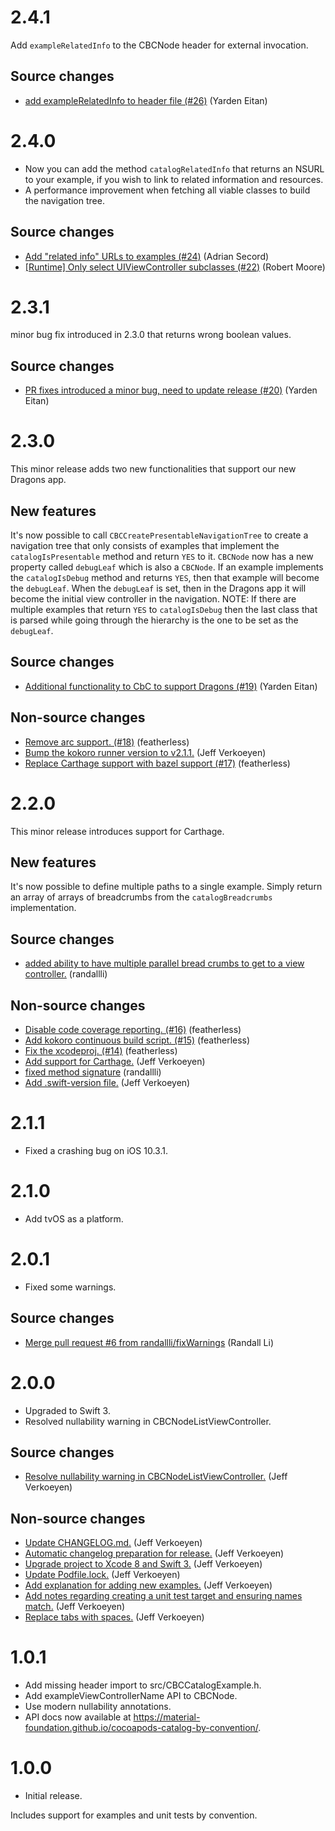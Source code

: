 # 2.4.1

 Add `exampleRelatedInfo` to the CBCNode header for external invocation.

 ## Source changes

 * [add exampleRelatedInfo to header file (#26)](https://github.com/material-foundation/cocoapods-catalog-by-convention/commit/57edd7f16ea7ec40d62378faacbc95071310bfbc) (Yarden Eitan)

# 2.4.0

- Now you can add the method `catalogRelatedInfo` that returns an NSURL to your example, if you wish to link to related information and resources.
- A performance improvement when fetching all viable classes to build the navigation tree.

## Source changes

* [Add "related info" URLs to examples (#24)](https://github.com/material-foundation/cocoapods-catalog-by-convention/commit/ee57bf7bb544b105c5d91aaa2ef348d0f663a690) (Adrian Secord)
* [[Runtime] Only select UIViewController subclasses (#22)](https://github.com/material-foundation/cocoapods-catalog-by-convention/commit/ce864aabf505978a3933a93bfcf048f5d41bc071) (Robert Moore)

# 2.3.1

 minor bug fix introduced in 2.3.0 that returns wrong boolean values.

 ## Source changes

 * [PR fixes introduced a minor bug, need to update release (#20)](https://github.com/material-foundation/cocoapods-catalog-by-convention/commit/6be4d710a05dbe981728af00700e20268ca548a9) (Yarden Eitan)

# 2.3.0

This minor release adds two new functionalities that support our new Dragons app.

## New features

It's now possible to call `CBCCreatePresentableNavigationTree` to create a navigation tree that only consists of examples that implement the `catalogIsPresentable` method and return `YES` to it.
`CBCNode` now has a new property called `debugLeaf` which is also a `CBCNode`. If an example implements the `catalogIsDebug` method and returns `YES`, then that example will become the
`debugLeaf`. When the `debugLeaf` is set, then in the Dragons app it will become the initial view controller in the navigation. NOTE: If there are multiple examples that return `YES` to
`catalogIsDebug` then the last class that is parsed while going through the hierarchy is the one to be set as the `debugLeaf`.

## Source changes

* [Additional functionality to CbC to support Dragons (#19)](https://github.com/material-foundation/cocoapods-catalog-by-convention/commit/67c6d97e80c465d5915dc6dff4c6c19f53627bb8) (Yarden Eitan)

## Non-source changes

* [Remove arc support. (#18)](https://github.com/material-foundation/cocoapods-catalog-by-convention/commit/1fcaf777143b7906958b1cccc3a861320c45ce36) (featherless)
* [Bump the kokoro runner version to v2.1.1.](https://github.com/material-foundation/cocoapods-catalog-by-convention/commit/a49bf18bc839f86879473329a85f7939e0b115c8) (Jeff Verkoeyen)
* [Replace Carthage support with bazel support (#17)](https://github.com/material-foundation/cocoapods-catalog-by-convention/commit/dc45a1a6ef5ad92325ee2799b76920375141dacc) (featherless)

# 2.2.0

This minor release introduces support for Carthage.

## New features

It's now possible to define multiple paths to a single example. Simply return an array of arrays
of breadcrumbs from the `catalogBreadcrumbs` implementation.

## Source changes

* [added ability to have multiple parallel bread crumbs to get to a view controller.](https://github.com/material-foundation/cocoapods-catalog-by-convention/commit/cc6a0b16dc41cc044d2ca0a98aa2dcbd35a7c2c5) (randallli)

## Non-source changes

* [Disable code coverage reporting. (#16)](https://github.com/material-foundation/cocoapods-catalog-by-convention/commit/098188b6353e96f1ffebe2749816e859ba1e8d72) (featherless)
* [Add kokoro continuous build script. (#15)](https://github.com/material-foundation/cocoapods-catalog-by-convention/commit/ac9cc4b1c67b74c2c03c1d12c1905dfb47a0a141) (featherless)
* [Fix the xcodeproj. (#14)](https://github.com/material-foundation/cocoapods-catalog-by-convention/commit/a25b7b00664903e90e9be058e5e7826213b6295b) (featherless)
* [Add support for Carthage.](https://github.com/material-foundation/cocoapods-catalog-by-convention/commit/30dfc96ae85c5e32040304ba584ad6663c9a931f) (Jeff Verkoeyen)
* [fixed method signature](https://github.com/material-foundation/cocoapods-catalog-by-convention/commit/9cc0050858eb26dd6bd0c0ecef1f6ffcca6a49e1) (randallli)
* [Add .swift-version file.](https://github.com/material-foundation/cocoapods-catalog-by-convention/commit/3e38db52bd3d245ade4734394295894e123b1e59) (Jeff Verkoeyen)

# 2.1.1

- Fixed a crashing bug on iOS 10.3.1.

# 2.1.0

- Add tvOS as a platform.

# 2.0.1

- Fixed some warnings.

## Source changes

* [Merge pull request #6 from randallli/fixWarnings](https://github.com/material-foundation/cocoapods-catalog-by-convention/commit/8136bf10acab15ebfb12de080e919f6540753dd9) (Randall Li)

# 2.0.0

- Upgraded to Swift 3.
- Resolved nullability warning in CBCNodeListViewController.

## Source changes

* [Resolve nullability warning in CBCNodeListViewController.](https://github.com/material-foundation/cocoapods-catalog-by-convention/commit/aba9ba241b0c93b23aeff2dffbf840308fa1c6a9) (Jeff Verkoeyen)

## Non-source changes

* [Update CHANGELOG.md.](https://github.com/material-foundation/cocoapods-catalog-by-convention/commit/8749999cea843119c585267211bcebbdd482a5bf) (Jeff Verkoeyen)
* [Automatic changelog preparation for release.](https://github.com/material-foundation/cocoapods-catalog-by-convention/commit/204bcbf77edae27053e60f9e6c21d36bfb8d48c2) (Jeff Verkoeyen)
* [Upgrade project to Xcode 8 and Swift 3.](https://github.com/material-foundation/cocoapods-catalog-by-convention/commit/6d7d7e6786ccafe9a267641c48a71859710c5cc0) (Jeff Verkoeyen)
* [Update Podfile.lock.](https://github.com/material-foundation/cocoapods-catalog-by-convention/commit/d273761f8c452b2cf7fc1f97141320a8f5978ff4) (Jeff Verkoeyen)
* [Add explanation for adding new examples.](https://github.com/material-foundation/cocoapods-catalog-by-convention/commit/452e5f715adb1c5a1d68f4d642d20ce9ba51b875) (Jeff Verkoeyen)
* [Add notes regarding creating a unit test target and ensuring names match.](https://github.com/material-foundation/cocoapods-catalog-by-convention/commit/98639ec477c050a8a3d5bb14137fb70a2064bc0f) (Jeff Verkoeyen)
* [Replace tabs with spaces.](https://github.com/material-foundation/cocoapods-catalog-by-convention/commit/a26020e6bc55f2a4a19eb45bd218109eea2ddcd1) (Jeff Verkoeyen)

# 1.0.1

- Add missing header import to src/CBCCatalogExample.h.
- Add exampleViewControllerName API to CBCNode.
- Use modern nullability annotations.
- API docs now available at https://material-foundation.github.io/cocoapods-catalog-by-convention/.

# 1.0.0

- Initial release.

Includes support for examples and unit tests by convention.

